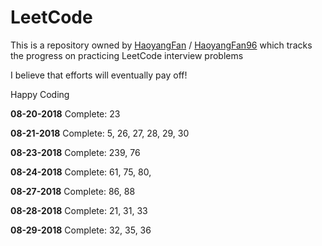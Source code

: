 # LeetCode
This is a repository owned by [HaoyangFan](https://github.com/HaoyangFan) / [HaoyangFan96](https://github.com/HaoyangFan96) which tracks the progress on practicing LeetCode interview problems

I believe that efforts will eventually pay off!

Happy Coding

**08-20-2018**
Complete: 23

**08-21-2018**
Complete: 5, 26, 27, 28, 29, 30

**08-23-2018**
Complete: 239, 76

**08-24-2018**
Complete: 61, 75, 80,

**08-27-2018**
Complete: 86, 88

**08-28-2018**
Complete: 21, 31, 33

**08-29-2018**
Complete: 32, 35, 36
